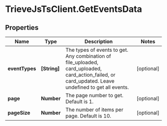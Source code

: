 # TrieveJsTsClient.GetEventsData

## Properties

Name | Type | Description | Notes
------------ | ------------- | ------------- | -------------
**eventTypes** | **[String]** | The types of events to get. Any combination of file_uploaded, card_uploaded, card_action_failed, or card_updated. Leave undefined to get all events. | [optional] 
**page** | **Number** | The page number to get. Default is 1. | [optional] 
**pageSize** | **Number** | The number of items per page. Default is 10. | [optional] 


